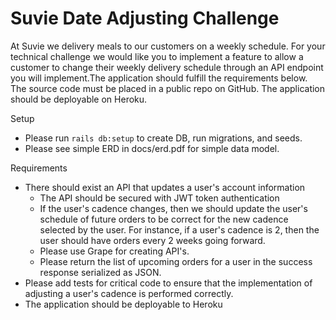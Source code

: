# Suvie Date Adjusting Challenge
At Suvie we delivery meals to our customers on a weekly schedule. For your technical challenge we would like you to implement a feature to allow a customer to change their weekly delivery schedule through an API endpoint you will implement.The application should fulfill the requirements below. The source code must be placed in a public repo on GitHub. The application should be deployable on Heroku.

Setup
- Please run `rails db:setup` to create DB, run migrations, and seeds.
- Please see simple ERD in docs/erd.pdf for simple data model.

Requirements
- There should exist an API that updates a user's account information
	- The API should be secured with JWT token authentication
	- If the user's cadence changes, then we should update the user's schedule of future orders to be correct for the new cadence selected by the user. For instance, if a user's cadence is 2, then the user should have orders every 2 weeks going forward.
	- Please use Grape for creating API's.
	- Please return the list of upcoming orders for a user in the success response serialized as JSON.
- Please add tests for critical code to ensure that the implementation of adjusting a user's cadence is performed correctly.
- The application should be deployable to Heroku

